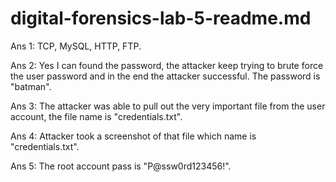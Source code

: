 # digital-forensics-lab-5-readme.md

Ans 1: TCP, MySQL, HTTP, FTP. 

Ans 2: Yes I can found the password, the attacker keep trying to brute force the user password and in the end the attacker successful. The password is "batman".

Ans 3: The attacker was able to pull out the very important file from the user account, the file name is "credentials.txt".

Ans 4: Attacker took a screenshot of that file which name is "credentials.txt".

Ans 5: The root account pass is "P@ssw0rd123456!".
